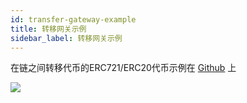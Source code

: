 ```yaml
---
id: transfer-gateway-example
title: 转移网关示例
sidebar_label: 转移网关示例
---
```

在链之间转移代币的ERC721/ERC20代币示例在 [Github](https://github.com/loomnetwork/transfer-gateway-example) 上

![](/developers/docs/img/tf-card-game.gif)